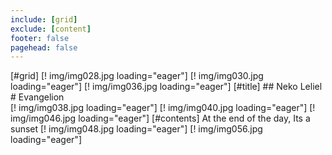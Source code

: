 ```yaml
---
include: [grid]
exclude: [content]
footer: false
pagehead: false
---
```


[#grid]
    [! img/img028.jpg loading="eager"]
    [! img/img030.jpg loading="eager"]
    [! img/img036.jpg loading="eager"]
    [#title]
            ## Neko Leliel  
            # Evangelion  
    [! img/img038.jpg loading="eager"]
    [! img/img040.jpg loading="eager"]
    [! img/img046.jpg loading="eager"]
    [#contents]
            At the end of the day, Its a sunset
    [! img/img048.jpg loading="eager"]
    [! img/img056.jpg loading="eager"]
